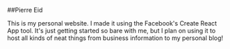 ##Pierre Eid

This is my personal website. I made it using the Facebook's Create React App tool. It's just getting started so bare with me, but I plan on using it to host all kinds of neat things from business information to my personal blog!
